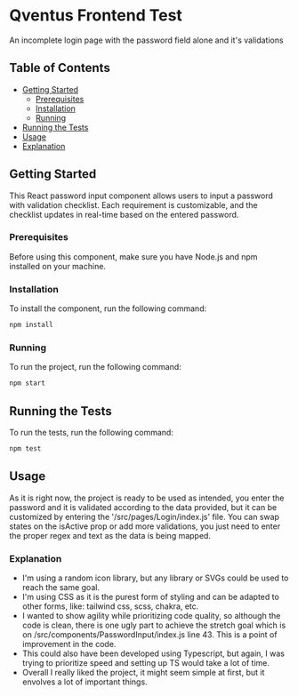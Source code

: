 # Qventus Frontend Test

An incomplete login page with the password field alone and it's validations

## Table of Contents

- [Getting Started](#getting-started)
  - [Prerequisites](#prerequisites)
  - [Installation](#installation)
  - [Running](#running)
- [Running the Tests](#running-the-tests)
- [Usage](#usage)
- [Explanation](#explanation)

## Getting Started

This React password input component allows users to input a password with validation checklist. Each requirement is customizable, and the checklist updates in real-time based on the entered password.

### Prerequisites

Before using this component, make sure you have Node.js and npm installed on your machine.

### Installation

To install the component, run the following command:

```bash
npm install
```

### Running

To run the project, run the following command:

```bash
npm start
```

## Running the Tests

To run the tests, run the following command:

```bash
npm test
```

## Usage

As it is right now, the project is ready to be used as intended, you enter the password and it is validated according to the data provided, but it can be customized by entering the '/src/pages/Login/index.js' file. You can swap states on the isActive prop or add more validations, you just need to enter the proper regex and text as the data is being mapped.

### Explanation

 - I'm using a random icon library, but any library or SVGs could be used to reach the same goal.
 - I'm using CSS as it is the purest form of styling and can be adapted to other forms, like: tailwind css, scss, chakra, etc.
 - I wanted to show agility while prioritizing code quality, so although the code is clean, there is one ugly part to achieve the stretch goal which is on /src/components/PasswordInput/index.js line 43. This is a point of improvement in the code.
 - This could also have been developed using Typescript, but again, I was trying to prioritize speed and setting up TS would take a lot of time.
 - Overall I really liked the project, it might seem simple at first, but it envolves a lot of important things.
